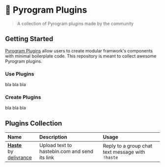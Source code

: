 # 🔌 Pyrogram Plugins

> A collection of Pyrogram plugins made by the community

## Getting Started

[Pyrogram Plugins](//docs.pyrogram.ml/resources/SmartPlugins) allow users to create modular framwork's components with minimal boilerplate code. This repository is meant to collect awesome Pyrogram plugins.

### Use Plugins

bla bla bla

### Create Plugins

bla bla bla

## Plugins Collection

Name | Description | Usage
:--- | :--- | :---
[**Haste**](plugins/haste) <br> by [delivrance](//github.com/delivrance) | Upload text to hastebin.com and send its link | Reply to a group chat text message with `!haste`
